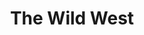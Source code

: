 ---
layout: product
product_id: 1419072864318
id: 1419072864318
title: The Wild West
body_html: >-
  <p>Taken up on Cypress Mountain in May of 2016.</p>

  <p>This little pond caught my eye while I was hiking with some friends up to the Eagle Bluffs. I had ventured off the path a little bit to have some time to myself and ended up seeing some beautiful and relatively untouched scenery.</p>

  <p> </p>
vendor: Connell McCarthy
product_type: Photo Print
created_at: 2018-08-22T19:58:53-04:00
handle: the-wild-west
updated_at: 2022-01-27T21:00:28-05:00
published_at: 2018-08-22T19:38:24-04:00
template_suffix: ""
status: active
published_scope: global
tags: Batch 01, forest, lake, Print, Trees, water
admin_graphql_api_id: gid://shopify/Product/1419072864318
variants:
  - product_id: 1419072864318
    id: 39577249316926
    title: 8x10” / Full Colour
    price: "35.00"
    sku: CM-PP-B1-18-XXS-FC
    position: 1
    inventory_policy: deny
    compare_at_price: null
    fulfillment_service: manual
    inventory_management: null
    option1: 8x10”
    option2: Full Colour
    option3: null
    created_at: 2021-09-01T15:38:05-04:00
    updated_at: 2021-09-01T15:38:52-04:00
    taxable: true
    barcode: ""
    grams: 208
    image_id: 6198886989886
    weight: 0.208
    weight_unit: kg
    inventory_item_id: 41671689961534
    inventory_quantity: 0
    old_inventory_quantity: 0
    requires_shipping: true
    admin_graphql_api_id: gid://shopify/ProductVariant/39577249316926
  - product_id: 1419072864318
    id: 39577249349694
    title: 8x10” / Black & White
    price: "35.00"
    sku: CM-PP-B1-18-XXS-BW
    position: 2
    inventory_policy: deny
    compare_at_price: null
    fulfillment_service: manual
    inventory_management: null
    option1: 8x10”
    option2: Black & White
    option3: null
    created_at: 2021-09-01T15:38:05-04:00
    updated_at: 2021-09-01T15:38:52-04:00
    taxable: true
    barcode: ""
    grams: 208
    image_id: 6198886924350
    weight: 0.208
    weight_unit: kg
    inventory_item_id: 41671689994302
    inventory_quantity: 0
    old_inventory_quantity: 0
    requires_shipping: true
    admin_graphql_api_id: gid://shopify/ProductVariant/39577249349694
  - product_id: 1419072864318
    id: 39577249382462
    title: 8.5x11” / Full Colour
    price: "35.00"
    sku: CM-PP-B1-18-XS-FC
    position: 3
    inventory_policy: deny
    compare_at_price: null
    fulfillment_service: manual
    inventory_management: null
    option1: 8.5x11”
    option2: Full Colour
    option3: null
    created_at: 2021-09-01T15:38:05-04:00
    updated_at: 2021-09-01T15:38:52-04:00
    taxable: true
    barcode: ""
    grams: 208
    image_id: 6198886989886
    weight: 0.208
    weight_unit: kg
    inventory_item_id: 41671690027070
    inventory_quantity: 0
    old_inventory_quantity: 0
    requires_shipping: true
    admin_graphql_api_id: gid://shopify/ProductVariant/39577249382462
  - product_id: 1419072864318
    id: 39577249415230
    title: 8.5x11” / Black & White
    price: "35.00"
    sku: CM-PP-B1-18-XS-BW
    position: 4
    inventory_policy: deny
    compare_at_price: null
    fulfillment_service: manual
    inventory_management: null
    option1: 8.5x11”
    option2: Black & White
    option3: null
    created_at: 2021-09-01T15:38:05-04:00
    updated_at: 2021-09-01T15:38:52-04:00
    taxable: true
    barcode: ""
    grams: 208
    image_id: 6198886924350
    weight: 0.208
    weight_unit: kg
    inventory_item_id: 41671690059838
    inventory_quantity: 0
    old_inventory_quantity: 0
    requires_shipping: true
    admin_graphql_api_id: gid://shopify/ProductVariant/39577249415230
  - product_id: 1419072864318
    id: 39577249447998
    title: 13x19” / Full Colour
    price: "40.00"
    sku: CM-PP-B1-18-S-FC
    position: 5
    inventory_policy: deny
    compare_at_price: null
    fulfillment_service: manual
    inventory_management: null
    option1: 13x19”
    option2: Full Colour
    option3: null
    created_at: 2021-09-01T15:38:05-04:00
    updated_at: 2021-09-01T15:38:52-04:00
    taxable: true
    barcode: ""
    grams: 208
    image_id: 6198886989886
    weight: 0.208
    weight_unit: kg
    inventory_item_id: 41671690092606
    inventory_quantity: 0
    old_inventory_quantity: 0
    requires_shipping: true
    admin_graphql_api_id: gid://shopify/ProductVariant/39577249447998
  - product_id: 1419072864318
    id: 39577249480766
    title: 13x19” / Black & White
    price: "40.00"
    sku: CM-PP-B1-18-S-BW
    position: 6
    inventory_policy: deny
    compare_at_price: null
    fulfillment_service: manual
    inventory_management: null
    option1: 13x19”
    option2: Black & White
    option3: null
    created_at: 2021-09-01T15:38:05-04:00
    updated_at: 2021-09-01T15:38:52-04:00
    taxable: true
    barcode: ""
    grams: 208
    image_id: 6198886924350
    weight: 0.208
    weight_unit: kg
    inventory_item_id: 41671690125374
    inventory_quantity: 0
    old_inventory_quantity: 0
    requires_shipping: true
    admin_graphql_api_id: gid://shopify/ProductVariant/39577249480766
  - product_id: 1419072864318
    id: 39577249513534
    title: 16x20” / Full Colour
    price: "50.00"
    sku: CM-PP-B1-18-M-FC
    position: 7
    inventory_policy: deny
    compare_at_price: null
    fulfillment_service: manual
    inventory_management: null
    option1: 16x20”
    option2: Full Colour
    option3: null
    created_at: 2021-09-01T15:38:05-04:00
    updated_at: 2021-09-01T15:38:52-04:00
    taxable: true
    barcode: ""
    grams: 208
    image_id: 6198886989886
    weight: 0.208
    weight_unit: kg
    inventory_item_id: 41671690158142
    inventory_quantity: 0
    old_inventory_quantity: 0
    requires_shipping: true
    admin_graphql_api_id: gid://shopify/ProductVariant/39577249513534
  - product_id: 1419072864318
    id: 39577249546302
    title: 16x20” / Black & White
    price: "50.00"
    sku: CM-PP-B1-18-M-BW
    position: 8
    inventory_policy: deny
    compare_at_price: null
    fulfillment_service: manual
    inventory_management: null
    option1: 16x20”
    option2: Black & White
    option3: null
    created_at: 2021-09-01T15:38:05-04:00
    updated_at: 2021-09-01T15:38:52-04:00
    taxable: true
    barcode: ""
    grams: 208
    image_id: 6198886924350
    weight: 0.208
    weight_unit: kg
    inventory_item_id: 41671690190910
    inventory_quantity: 0
    old_inventory_quantity: 0
    requires_shipping: true
    admin_graphql_api_id: gid://shopify/ProductVariant/39577249546302
  - product_id: 1419072864318
    id: 39577249579070
    title: 20x24” / Full Colour
    price: "60.00"
    sku: CM-PP-B1-18-L-FC
    position: 9
    inventory_policy: deny
    compare_at_price: null
    fulfillment_service: manual
    inventory_management: null
    option1: 20x24”
    option2: Full Colour
    option3: null
    created_at: 2021-09-01T15:38:05-04:00
    updated_at: 2021-09-01T15:38:52-04:00
    taxable: true
    barcode: ""
    grams: 208
    image_id: 6198886989886
    weight: 0.208
    weight_unit: kg
    inventory_item_id: 41671690223678
    inventory_quantity: 0
    old_inventory_quantity: 0
    requires_shipping: true
    admin_graphql_api_id: gid://shopify/ProductVariant/39577249579070
  - product_id: 1419072864318
    id: 39577249611838
    title: 20x24” / Black & White
    price: "60.00"
    sku: CM-PP-B1-18-L-BW
    position: 10
    inventory_policy: deny
    compare_at_price: null
    fulfillment_service: manual
    inventory_management: null
    option1: 20x24”
    option2: Black & White
    option3: null
    created_at: 2021-09-01T15:38:05-04:00
    updated_at: 2021-09-01T15:38:53-04:00
    taxable: true
    barcode: ""
    grams: 208
    image_id: 6198886924350
    weight: 0.208
    weight_unit: kg
    inventory_item_id: 41671690256446
    inventory_quantity: 0
    old_inventory_quantity: 0
    requires_shipping: true
    admin_graphql_api_id: gid://shopify/ProductVariant/39577249611838
  - product_id: 1419072864318
    id: 39577249644606
    title: 20x30” / Full Colour
    price: "70.00"
    sku: CM-PP-B1-18-XL-FC
    position: 11
    inventory_policy: deny
    compare_at_price: null
    fulfillment_service: manual
    inventory_management: null
    option1: 20x30”
    option2: Full Colour
    option3: null
    created_at: 2021-09-01T15:38:05-04:00
    updated_at: 2021-09-01T15:38:53-04:00
    taxable: true
    barcode: ""
    grams: 208
    image_id: 6198886989886
    weight: 0.208
    weight_unit: kg
    inventory_item_id: 41671690289214
    inventory_quantity: 0
    old_inventory_quantity: 0
    requires_shipping: true
    admin_graphql_api_id: gid://shopify/ProductVariant/39577249644606
  - product_id: 1419072864318
    id: 39577249677374
    title: 20x30” / Black & White
    price: "70.00"
    sku: CM-PP-B1-18-XL-BW
    position: 12
    inventory_policy: deny
    compare_at_price: null
    fulfillment_service: manual
    inventory_management: null
    option1: 20x30”
    option2: Black & White
    option3: null
    created_at: 2021-09-01T15:38:05-04:00
    updated_at: 2021-09-01T15:38:53-04:00
    taxable: true
    barcode: ""
    grams: 208
    image_id: 6198886924350
    weight: 0.208
    weight_unit: kg
    inventory_item_id: 41671690321982
    inventory_quantity: 0
    old_inventory_quantity: 0
    requires_shipping: true
    admin_graphql_api_id: gid://shopify/ProductVariant/39577249677374
  - product_id: 1419072864318
    id: 39577249710142
    title: 24x36” / Full Colour
    price: "90.00"
    sku: CM-PP-B1-18-XXL-FC
    position: 13
    inventory_policy: deny
    compare_at_price: null
    fulfillment_service: manual
    inventory_management: null
    option1: 24x36”
    option2: Full Colour
    option3: null
    created_at: 2021-09-01T15:38:05-04:00
    updated_at: 2021-09-01T15:38:53-04:00
    taxable: true
    barcode: ""
    grams: 208
    image_id: 6198886989886
    weight: 0.208
    weight_unit: kg
    inventory_item_id: 41671690354750
    inventory_quantity: 0
    old_inventory_quantity: 0
    requires_shipping: true
    admin_graphql_api_id: gid://shopify/ProductVariant/39577249710142
  - product_id: 1419072864318
    id: 39577249742910
    title: 24x36” / Black & White
    price: "90.00"
    sku: CM-PP-B1-18-XXL-BW
    position: 14
    inventory_policy: deny
    compare_at_price: null
    fulfillment_service: manual
    inventory_management: null
    option1: 24x36”
    option2: Black & White
    option3: null
    created_at: 2021-09-01T15:38:05-04:00
    updated_at: 2021-09-01T15:38:53-04:00
    taxable: true
    barcode: ""
    grams: 208
    image_id: 6198886924350
    weight: 0.208
    weight_unit: kg
    inventory_item_id: 41671690387518
    inventory_quantity: 0
    old_inventory_quantity: 0
    requires_shipping: true
    admin_graphql_api_id: gid://shopify/ProductVariant/39577249742910
  - product_id: 1419072864318
    id: 39577249775678
    title: 30x40” / Full Colour
    price: "100.00"
    sku: CM-PP-B1-18-XXXL-FC
    position: 15
    inventory_policy: deny
    compare_at_price: null
    fulfillment_service: manual
    inventory_management: null
    option1: 30x40”
    option2: Full Colour
    option3: null
    created_at: 2021-09-01T15:38:05-04:00
    updated_at: 2021-09-01T15:38:53-04:00
    taxable: true
    barcode: ""
    grams: 208
    image_id: 6198886989886
    weight: 0.208
    weight_unit: kg
    inventory_item_id: 41671690420286
    inventory_quantity: 0
    old_inventory_quantity: 0
    requires_shipping: true
    admin_graphql_api_id: gid://shopify/ProductVariant/39577249775678
  - product_id: 1419072864318
    id: 39577249808446
    title: 30x40” / Black & White
    price: "100.00"
    sku: CM-PP-B1-18-XXXL-BW
    position: 16
    inventory_policy: deny
    compare_at_price: null
    fulfillment_service: manual
    inventory_management: null
    option1: 30x40”
    option2: Black & White
    option3: null
    created_at: 2021-09-01T15:38:06-04:00
    updated_at: 2021-09-01T15:38:53-04:00
    taxable: true
    barcode: ""
    grams: 208
    image_id: 6198886924350
    weight: 0.208
    weight_unit: kg
    inventory_item_id: 41671690453054
    inventory_quantity: 0
    old_inventory_quantity: 0
    requires_shipping: true
    admin_graphql_api_id: gid://shopify/ProductVariant/39577249808446
options:
  - product_id: 1419072864318
    id: 1948213870654
    name: Size
    position: 1
    values:
      - 8x10”
      - 8.5x11”
      - 13x19”
      - 16x20”
      - 20x24”
      - 20x30”
      - 24x36”
      - 30x40”
  - product_id: 1419072864318
    id: 8590079393854
    name: Color
    position: 2
    values:
      - Full Colour
      - Black & White
images:
  - product_id: 1419072864318
    id: 6198886989886
    position: 1
    created_at: 2019-03-04T20:00:00-05:00
    updated_at: 2019-10-20T18:44:16-04:00
    alt: null
    width: 1000
    height: 1500
    src: https://cdn.shopify.com/s/files/1/1624/2355/products/CM---The-Wild-West-_Product-Mockup-2019.jpg?v=1571611456
    variant_ids:
      - 39577249316926
      - 39577249382462
      - 39577249447998
      - 39577249513534
      - 39577249579070
      - 39577249644606
      - 39577249710142
      - 39577249775678
    admin_graphql_api_id: gid://shopify/ProductImage/6198886989886
  - product_id: 1419072864318
    id: 6198886924350
    position: 2
    created_at: 2019-03-04T19:59:59-05:00
    updated_at: 2019-10-20T18:44:16-04:00
    alt: null
    width: 1000
    height: 1500
    src: https://cdn.shopify.com/s/files/1/1624/2355/products/CM---The-Wild-West-_Product-Mockup-2019_-B_W.jpg?v=1571611456
    variant_ids:
      - 39577249349694
      - 39577249415230
      - 39577249480766
      - 39577249546302
      - 39577249611838
      - 39577249677374
      - 39577249742910
      - 39577249808446
    admin_graphql_api_id: gid://shopify/ProductImage/6198886924350
  - product_id: 1419072864318
    id: 28230423969854
    position: 3
    created_at: 2021-05-04T21:24:01-04:00
    updated_at: 2021-05-04T21:24:01-04:00
    alt: null
    width: 2000
    height: 1800
    src: https://cdn.shopify.com/s/files/1/1624/2355/products/PAR_02_0001_19ccd860-2563-4a8a-806f-96111ab350e5.png?v=1620177841
    variant_ids: []
    admin_graphql_api_id: gid://shopify/ProductImage/28230423969854
image:
  product_id: 1419072864318
  id: 6198886989886
  position: 1
  created_at: 2019-03-04T20:00:00-05:00
  updated_at: 2019-10-20T18:44:16-04:00
  alt: null
  width: 1000
  height: 1500
  src: https://cdn.shopify.com/s/files/1/1624/2355/products/CM---The-Wild-West-_Product-Mockup-2019.jpg?v=1571611456
  variant_ids:
    - 39577249316926
    - 39577249382462
    - 39577249447998
    - 39577249513534
    - 39577249579070
    - 39577249644606
    - 39577249710142
    - 39577249775678
  admin_graphql_api_id: gid://shopify/ProductImage/6198886989886

---